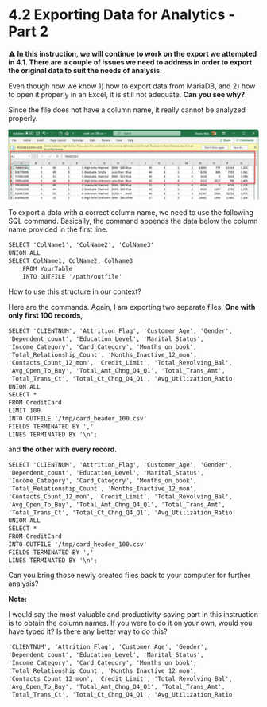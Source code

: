 # 4.2 Exporting Data for Analytics - Part 2

**:warning: In this instruction, we will continue to work on the export we attempted in 4.1. There are a couple of issues we need to address in order to export the original data to suit the needs of analysis.** 



Even though now we know 1) how to export data from MariaDB, and 2) how to open it properly in an Excel, it is still not adequate. **Can you see why?** 

Since the file does not have a column name, it really cannot be analyzed properly. 

![image-20211013001002776](images/image-20211013001002776.png)



To export a data with a correct column name, we need to use the following SQL command. Basically, the command appends the data below the column name provided in the first line. 

```mariadb
SELECT 'ColName1', 'ColName2', 'ColName3'
UNION ALL
SELECT ColName1, ColName2, ColName3
    FROM YourTable
    INTO OUTFILE '/path/outfile'
```

How to use this structure in our context? 

Here are the commands. Again, I am exporting two separate files. **One with only first 100 records,** 

```mariadb
SELECT 'CLIENTNUM', 'Attrition_Flag', 'Customer_Age', 'Gender', 'Dependent_count', 'Education_Level', 'Marital_Status', 'Income_Category', 'Card_Category', 'Months_on_book', 'Total_Relationship_Count', 'Months_Inactive_12_mon', 'Contacts_Count_12_mon', 'Credit_Limit', 'Total_Revolving_Bal', 'Avg_Open_To_Buy', 'Total_Amt_Chng_Q4_Q1', 'Total_Trans_Amt', 'Total_Trans_Ct', 'Total_Ct_Chng_Q4_Q1', 'Avg_Utilization_Ratio'
UNION ALL
SELECT *
FROM CreditCard
LIMIT 100
INTO OUTFILE '/tmp/card_header_100.csv'
FIELDS TERMINATED BY ','
LINES TERMINATED BY '\n';
```

and **the other with every record.** 

```mariadb
SELECT 'CLIENTNUM', 'Attrition_Flag', 'Customer_Age', 'Gender', 'Dependent_count', 'Education_Level', 'Marital_Status', 'Income_Category', 'Card_Category', 'Months_on_book', 'Total_Relationship_Count', 'Months_Inactive_12_mon', 'Contacts_Count_12_mon', 'Credit_Limit', 'Total_Revolving_Bal', 'Avg_Open_To_Buy', 'Total_Amt_Chng_Q4_Q1', 'Total_Trans_Amt', 'Total_Trans_Ct', 'Total_Ct_Chng_Q4_Q1', 'Avg_Utilization_Ratio'
UNION ALL
SELECT *
FROM CreditCard
INTO OUTFILE '/tmp/card_header_100.csv'
FIELDS TERMINATED BY ','
LINES TERMINATED BY '\n';
```

Can you bring those newly created files back to your computer for further analysis? 



**Note:** 

I would say the most valuable and productivity-saving part in this instruction is to obtain the column names. If you were to do it on your own, would you have typed it? Is there any better way to do this? 

```mariadb
'CLIENTNUM', 'Attrition_Flag', 'Customer_Age', 'Gender', 'Dependent_count', 'Education_Level', 'Marital_Status', 'Income_Category', 'Card_Category', 'Months_on_book', 'Total_Relationship_Count', 'Months_Inactive_12_mon', 'Contacts_Count_12_mon', 'Credit_Limit', 'Total_Revolving_Bal', 'Avg_Open_To_Buy', 'Total_Amt_Chng_Q4_Q1', 'Total_Trans_Amt', 'Total_Trans_Ct', 'Total_Ct_Chng_Q4_Q1', 'Avg_Utilization_Ratio'
```

